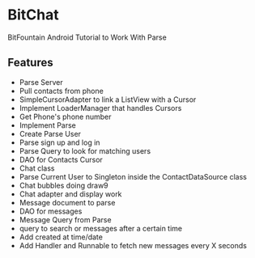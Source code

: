 # BitChat
BitFountain Android Tutorial to Work With Parse

## Features
* Parse Server
* Pull contacts from phone
* SimpleCursorAdapter to link a ListView with a Cursor
* Implement LoaderManager that handles Cursors
* Get Phone's phone number
* Implement Parse
* Create Parse User
* Parse sign up and log in 
* Parse Query to look for matching users
* DAO for Contacts Cursor
* Chat class
* Parse Current User to Singleton inside the ContactDataSource class
* Chat bubbles doing draw9
* Chat adapter and display work
* Message document to parse
* DAO for messages
* Message Query from Parse
* query to search or messages after a certain time
* Add created at time/date
* Add Handler and Runnable to fetch new messages every X seconds